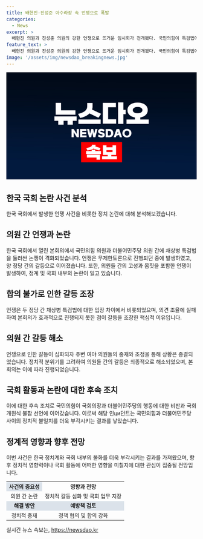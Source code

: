 ```yaml
---
title: 배현진·진성준 아수라장 속 언쟁으로 폭발
categories:
  - News
excerpt: >
  배현진 의원과 진성준 의원의 강한 언쟁으로 뜨거운 임시회가 전개됐다. 국민의힘이 특검법에 반대해 무제한토론을 진행하다가, 우원식 국회의장이 토론 종료를 요청했고, 여당 의원들의 항의로 갈등이 고조되었다. 결국 특검법은 가결됐지만, 국회의장과 민주당의 행동에 대한 국민의힘의 불만으로 국회 개원식 불참이 선언되었다. 
feature_text: >
  배현진 의원과 진성준 의원의 강한 언쟁으로 뜨거운 임시회가 전개됐다. 국민의힘이 특검법에 반대해 무제한토론을 진행하다가, 우원식 국회의장이 토론 종료를 요청했고, 여당 의원들의 항의로 갈등이 고조되었다. 결국 특검법은 가결됐지만, 국회의장과 민주당의 행동에 대한 국민의힘의 불만으로 국회 개원식 불참이 선언되었다. 
image: '/assets/img/newsdao_breakingnews.jpg'
---
```


<p><img src="/assets/img/newsdao_breakingnews.jpg" alt="bookingtag 속보" /></p>

<h2 data-ke-size="size26">한국 국회 논란 사건 분석</h2>

<p data-ke-size="size16">한국 국회에서 발생한 언쟁 사건을 비롯한 정치 논란에 대해 분석해보겠습니다.</p>

<h2 data-ke-size="size24">의원 간 언쟁과 논란</h2>

<p data-ke-size="size16">한국 국회에서 열린 본회의에서 국민의힘 의원과 더불어민주당 의원 간에 채상병 특검법을 둘러싼 논쟁이 격화되었습니다. 언쟁은 무제한토론으로 진행되던 중에 발생하였고, 양 정당 간의 갈등으로 이어졌습니다. 또한, 의원들 간의 고성과 몸짓을 포함한 언쟁이 발생하여, 정계 및 국회 내부의 논란이 일고 있습니다.</p>

<h2 data-ke-size="size24">합의 불가로 인한 갈등 조장</h2>

<p data-ke-size="size16">언쟁은 두 정당 간 채상병 특검법에 대한 입장 차이에서 비롯되었으며, 의견 조율에 실패하여 본회의가 효과적으로 진행되지 못한 점이 갈등을 조장한 핵심적 이유입니다.</p>

<h2 data-ke-size="size24">의원 간 갈등 해소</h2>

<p data-ke-size="size16">언쟁으로 인한 갈등이 심화되자 주변 여야 의원들의 중재와 조정을 통해 상황은 종결되었습니다. 정치적 분위기를 고려하여 의원들 간의 갈등은 최종적으로 해소되었으며, 본회의는 이에 따라 진행되었습니다.</p>

<h2 data-ke-size="size24">국회 활동과 논란에 대한 후속 조치</h2>

<p data-ke-size="size16">이에 대한 후속 조치로 국민의힘이 국회의장과 더불어민주당의 행동에 대한 비판과 국회 개원식 불참 선언에 이어갔습니다. 이로써 해당 인ци던트는 국민의힘과 더불어민주당 사이의 정치적 불일치를 더욱 부각시키는 결과를 낳았습니다.</p>

<h2 data-ke-size="size24">정계적 영향과 향후 전망</h2>

<p data-ke-size="size16">이번 사건은 한국 정치계와 국회 내부의 불화를 더욱 부각시키는 결과를 가져왔으며, 향후 정치적 영향력이나 국회 활동에 어떠한 영향을 미칠지에 대한 관심이 집중될 전망입니다.</p>

<table>
    <tr>
        <td style="text-align: center; height: 17px;background-color: #21538527;"><b>사건의 중요성</b></td>
        <td style="text-align: center; height: 17px;"><b>영향과 전망</b></td>
    </tr>
    <tr>
        <td style="text-align: center; height: 17px;">의원 간 논란</td>
        <td style="text-align: center; height: 17px;">정치적 갈등 심화 및 국회 업무 지장</td>
    </tr>
    <tr>
        <td style="text-align: center; height: 17px;background-color: #21538527;"><b>해결 방안</b></td>
        <td style="text-align: center; height: 17px;background-color: #21538527;"><b>예방책 검토</b></td>
    </tr>
    <tr>
        <td style="text-align: center; height: 17px;">정치적 중재</td>
        <td style="text-align: center; height: 17px;">정책 협의 및 합의 강화</td>
    </tr>
</table>
실시간 뉴스 속보는, <a href="https://newsdao.kr" rel="dofollow">https://newsdao.kr</a>


